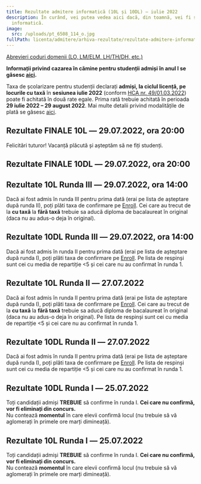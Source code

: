 ```yaml
---
title: Rezultate admitere informatică (10L și 10DL) ― iulie 2022
description: În curând, vei putea vedea aici dacă, din toamnă, vei fi student la
  informatică.
image:
  src: /uploads/pt_6508_114_o.jpg
fullPath: licenta/admitere/arhiva-rezultate/rezultate-admitere-informatica-2022
---
```

[Abrevieri coduri domenii (LO, LM/ELM, LH/TH/DH, etc.)](https://admitere.ac.upt.ro/uploads/coduri-domenii.pdf)

**Informații privind cazarea în cămine pentru studenții admiși în anul I se găsesc [aici](https://admitere.ac.upt.ro/uploads/info-utile-2022-cazare.pdf).**

Taxa de școlarizare pentru studenții declarați **admiși, la ciclul licență, pe locurile cu taxă** în **sesiunea iulie 2022** (conform [HCA nr. 49/01.03.2022](http://www.upt.ro/img/files/hca/2022/HCA_49_01.03.2022_privind_taxele_de_studii_pentru_anul_universitar_2022-2023.pdf)) poate fi achitată în două rate egale. Prima rată trebuie achitată în perioada **29 iulie 2022 – 29 august 2022**.
Mai multe detalii privind modalitățile de plată se găsesc [aici](https://ac.upt.ro/wp-content/uploads/2022/07/Informare-17645-din-2022-7-13.pdf).

<Block color="red">

## Rezultate FINALE 10L ― 29.07.2022, ora 20:00

Felicitări tuturor! Vacanță plăcută și așteptăm să ne fiți studenți. 

<Attachment label="Rezultate Finale Candidați Admiși pe opțiuni - Tip Bacalaureat" file="/uploads/10l-final-bac.pdf"></Attachment>

<Attachment label="Rezultate Finale Candidați Respinși" file="/uploads/10l-final-respinsi.pdf"></Attachment>

<Attachment label="Rezultate Finale Candidați Olimpici" file="/uploads/10l-final-olimpici.pdf"></Attachment>

<Attachment label="Rezultate Finale Candidați Mediu Rural" file="/uploads/10l-final-rurali.pdf"></Attachment>

<Attachment label="Rezultate Finale Candidați Centre de Plasament " file="/uploads/10l-final-plasament.pdf"></Attachment>

<Attachment label="Rezultate Finale Candidați SRI" file="/uploads/10l-final-sri.pdf"></Attachment>

<Attachment label="Rezultate Finale Candidați CES" file="/uploads/10l-final-ces.pdf"></Attachment>

## Rezultate FINALE 10DL  ― 29.07.2022, ora 20:00

<Attachment label="Rezultate Finale Candidați Admiși pe opțiuni - Tip Bacalaureat" file="/uploads/10dl-final-bac.pdf"></Attachment>

<Attachment label="Rezultate Finale Candidați Studenți" file="/uploads/10dl-final-studenti.pdf"></Attachment>

<Attachment label="Rezultate Finale Candidați Respinși" file="/uploads/10dl-final-respinsi.pdf"></Attachment>

</Block>

<Block color="yellow">

## Rezultate 10L Runda III ― 29.07.2022, ora 14:00

Dacă ai fost admis în runda III pentru prima dată (erai pe lista de așteptare după runda II), poți plăti taxa de confirmare pe [Enroll](https://admitere.upt.ro/). Cei care au trecut de la **cu taxă** la **fără taxă** trebuie sa aducă diploma de bacalaureat în original (daca nu au adus-o deja în original).

<Attachment label="Rezultate Candidați Tip Bacalaureat + Lista respinși" file="/uploads/10l-r3-rezultate-respinsi.pdf"></Attachment>

<Attachment label="Rezultate Candidați Admiși pe opțiuni - Tip Bacalaureat" file="/uploads/10l-r3-admisioptiuni.pdf"></Attachment>

<Attachment label="Rezultate Candidați Olimpici" file="/uploads/10l-r3-olimpici.pdf"></Attachment>

<Attachment label="Rezultate Candidați Mediu Rural" file="/uploads/10l-r3-rurali.pdf"></Attachment>

<Attachment label="Rezultate Candidați Centre de Plasament " file="/uploads/10l-r3-plasament.pdf"></Attachment>

<Attachment label="Rezultate candidați locuri Rromi" file="/uploads/10l-r3-rromi.pdf"></Attachment>

<Attachment label="Rezultate candidați locuri SRI" file="/uploads/10l-r3-sri.pdf"></Attachment>

## Rezultate 10DL Runda III ― 29.07.2022, ora 14:00

Dacă ai fost admis în runda II pentru prima dată (erai pe lista de așteptare după runda I), poți plăti taxa de confirmare pe [Enroll](https://admitere.upt.ro/). Pe lista de respinși sunt cei cu media de repartiție <5 și cei care nu au confirmat în runda 1.

<Attachment label="Rezultate Candidați Admiși + Respinși - învățământ la distanță" file="/uploads/10dl-r3-rezultater3.pdf"></Attachment>

</Block>

<Block color="green">

## Rezultate 10L Runda II ― 27.07.2022

Dacă ai fost admis în runda II pentru prima dată (erai pe lista de așteptare după runda I), poți plăti taxa de confirmare pe [Enroll](https://admitere.upt.ro/). Cei care au trecut de la **cu taxă** la **fără taxă** trebuie sa aducă diploma de bacalaureat în original (daca nu au adus-o deja în original). Pe lista de respinși sunt cei cu media de repartiție <5 și cei care nu au confirmat în runda 1.

<Attachment label="Rezultate Candidați Tip Bacalaureat + Lista de așteptare (poți fi admis la runda următoare)" file="/uploads/10l-rezultate-admisi-lista-asteptare-r2.pdf"></Attachment>

<Attachment label="Rezultate Candidați Admiși pe opțiuni - Tip Bacalaureat" file="/uploads/10l-r2-admisioptiuni.pdf"></Attachment>

<Attachment label="Rezultate Candidați Olimpici" file="/uploads/10l-r2-olimpici.pdf"></Attachment>

<Attachment label="Rezultate Candidați Mediu Rural" file="/uploads/10l-r2-rurali.pdf"></Attachment>

<Attachment label="Rezultate Candidați Centre de Plasament " file="/uploads/10l-r2-plasament.pdf"></Attachment>

<Attachment label="Rezultate candidați locuri Rromi" file="/uploads/10l-r2-rromi.pdf"></Attachment>

## Rezultate 10DL Runda II ― 27.07.2022

Dacă ai fost admis în runda II pentru prima dată (erai pe lista de așteptare după runda I), poți plăti taxa de confirmare pe [Enroll](https://admitere.upt.ro/). Pe lista de respinși sunt cei cu media de repartiție <5 și cei care nu au confirmat în runda 1.

<Attachment label="Rezultate pe specializări Candidați Admiși - învățământ la distanță" file="/uploads/10dl-rezultate-r2.pdf"></Attachment>

</Block>

<Block color="yellow">

## Rezultate 10DL Runda I ― 25.07.2022

Toți candidații admiși **TREBUIE** să confirme în runda I. **Cei care nu confirmă, vor fi eliminați din concurs.** \
Nu contează **momentul** în care elevii confirmă locul (nu trebuie să vă aglomerați în primele ore marți dimineață). 

<Attachment label="Candidați Admiși + Lista de așteptare (poți fi admis în rundele următoare)  - învățământ la distanță" file="/uploads/10dl-rezultate_asteptare.pdf"></Attachment>

<Attachment label="Rezultate pe specializări Candidați Admiși - învățământ la distanță" file="/uploads/10dl-admisi.pdf"></Attachment>

<Attachment label="Lista de așteptare (poți fi admis în rundele următoare) - Învățământ la distanță" file="/uploads/10dl-aspteptare.pdf"></Attachment>

## Rezultate 10L Runda I ― 25.07.2022

Toți candidații admiși **TREBUIE** să confirme în runda I. **Cei care nu confirmă, vor fi eliminați din concurs.** \
Nu contează **momentul** în care elevii confirmă locul (nu trebuie să vă aglomerați în primele ore marți dimineață). 

<Attachment label="Rezultate Candidați Tip Bacalaureat + Lista de așteptare (poți fi admis în rundele următoare)" file="/uploads/10l-rezultate-asteptare.pdf"></Attachment>

<Attachment label="Rezultate Candidați Olimpici" file="/uploads/10l-admisi-o.pdf"></Attachment>

<Attachment label="Rezultate Candidați Sportivi" file="/uploads/10l-admisi-t.pdf"></Attachment>

<Attachment label="Rezultate Candidați Mediu Rural" file="/uploads/10l-admisi-u.pdf"></Attachment>

<Attachment label="Rezultate Candidați Centre de Plasament " file="/uploads/10l-admisi-p.pdf"></Attachment>

<Attachment label="Rezultate candidați locuri SRI" file="/uploads/10l-admisi-i.pdf"></Attachment>
